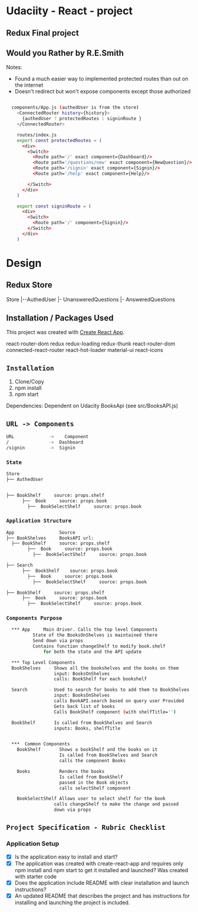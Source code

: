 # Udaciity - React - project
## Redux Final project
## Would you Rather by R.E.Smith

Notes:
* Found a much easier way to implemented protected routes than out on the internet
* Doesn't redirect but won't expose components except those authorized
```bash

  components/App.js (authedUser is from the store)
    <ConnectedRouter history={history}>
      {authedUser ? protectedRoutes : signinRoute }
    </ConnectedRouter>

    routes/index.js
    export const protectedRoutes = (
      <div>
        <Switch>
          <Route path='/' exact component={Dashboard}/>
          <Route path='/questions/new' exact component={NewQuestion}/>
          <Route path='/signin' exact component={Signin}/>
          <Route path='/help' exact component={Help}/>

        </Switch>
      </div>
    )

    export const signinRoute = (
      <div>
        <Switch>
          <Route path='/' component={Signin}/>
        </Switch>
      </div>
    )    
```



# Design
## Redux Store
  Store
  |--AuthedUser
  |- UnansweredQuestions
  |- AnsweredQuestions



## Installation / Packages Used
This project was created with [Create React App](https://github.com/facebookincubator/create-react-app).

react-router-dom
redux
redux-loading
redux-thunk
react-router-dom
connected-react-router
react-hot-loader
material-ui
react-icons


## `Installation`
1. Clone/Copy
2. npm install
3. npm start

Dependencies:
Dependent on Udacity BooksApi (see src/BooksAPI.js)

## `URL -> Components`
```bash
URL             ->    Component
/               ->  Dashboard
/signin         ->  Signin

```

### `State`
```bash
Store                 
├── AuthedUser


├── BookShelf     source: props.shelf
      ├──  Book     source: props.book
        ├──  BookSelectShelf     source: props.book
```


### `Application Structure`
```bash
App                 Source
├── BookShelves     BooksAPI url:
  ├── BookShelf     source: props.shelf
        ├──  Book     source: props.book
          ├──  BookSelectShelf     source: props.book

├── Search          
      ├──  BookShelf    source: props.book
        ├──  Book     source: props.book
          ├──  BookSelectShelf     source: props.book

├── BookShelf     source: props.shelf
      ├──  Book     source: props.book
        ├──  BookSelectShelf     source: props.book
```

### `Components Purpose`
```bash
  *** App     Main driver. Calls the top level Components
          State of the BooksOnShelves is maintained there
          Send down via props
          Contains function changeShelf to modify book.shelf
              for both the state and the API update

  *** Top Level Components
  BookShelves   - Shows all the bookshelves and the books on them
                  input: BooksOnShelves
                  calls: BookShelf for each bookshelf

  Search        - Used to search for books to add them to BookShelves
                  input: BooksOnShelves
                  calls BookAPI.search based on query user Provided
                  Gets back list of books
                  Calls BookShelf component (with shelfTitle='')

  BookShelf       Is called from BookShelves and Search
                  inputs: Books, shelfTitle


  ***  Common Components
    BookShelf       Shows a bookShelf and the books on it
                    Is called from BookShelves and Search
                    calls the component Books

    Books           Renders the books
                    Is called from BookShelf
                    passed in the Book objects
                    calls selectShelf component

    BookSelectShelf Allows user to select shelf for the book
                  calls changeShelf to make the change and passed
                  down via props
```

##  `Project Specification - Rubric Checklist`
###   Application Setup
- [x] Is the application easy to install and start?
- [x] The application was created with create-react-app and requires only  npm install and npm start to get it installed and launched?  Was created with starter code  
- [x] Does the application include README with clear installation and launch instructions?    
- [x] An updated README that describes the project and has instructions for installing and launching the project is included.   
